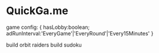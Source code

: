 QuickGa.me
==========

game config:
{
    hasLobby:boolean;
    adRunInterval:'EveryGame'|'EveryRound'|'Every15Minutes'
}


build orbit raiders
build sudoku
